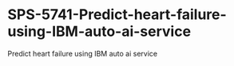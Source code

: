# SPS-5741-Predict-heart-failure-using-IBM-auto-ai-service
Predict heart failure using IBM auto ai service
